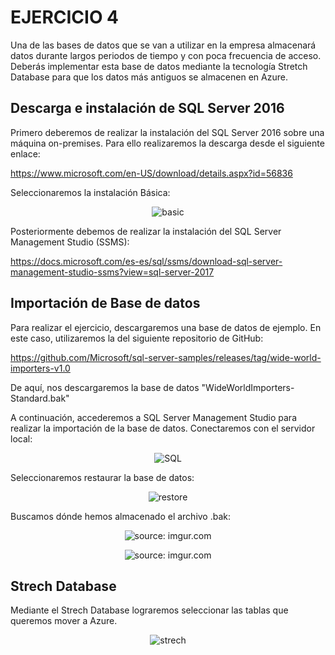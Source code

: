 # EJERCICIO 4

Una de las bases de datos que se van a utilizar en la empresa almacenará datos durante
largos periodos de tiempo y con poca frecuencia de acceso. Deberás implementar esta
base de datos mediante la tecnología Stretch Database para que los datos más
antiguos se almacenen en Azure.

## Descarga e instalación de SQL Server 2016

Primero deberemos de realizar la instalación del SQL Server 2016 sobre una máquina on-premises. Para ello realizaremos la descarga desde el siguiente enlace:

https://www.microsoft.com/en-US/download/details.aspx?id=56836

Seleccionaremos la instalación Básica:

<p align="center">
  <a><img src="https://i.imgur.com/WPUYxjNh.png" title="basic" /></a>
</p>

Posteriormente debemos de realizar la instalación del SQL Server Management Studio (SSMS):

https://docs.microsoft.com/es-es/sql/ssms/download-sql-server-management-studio-ssms?view=sql-server-2017

## Importación de Base de datos

Para realizar el ejercicio, descargaremos una base de datos de ejemplo. En este caso, utilizaremos la del siguiente repositorio de GitHub:

https://github.com/Microsoft/sql-server-samples/releases/tag/wide-world-importers-v1.0

De aquí, nos descargaremos la base de datos "WideWorldImporters-Standard.bak"

A continuación, accederemos a SQL Server Management Studio para realizar la importación de la base de datos. Conectaremos con el servidor local:

<p align="center">
  <a><img src="https://i.imgur.com/zGuUhQ8.png" title="SQL" /></a>
</p>

Seleccionaremos restaurar la base de datos:

<p align="center">
  <a><img src="https://i.imgur.com/reEoOI6.png" title="restore" /></a>
</p>

Buscamos dónde hemos almacenado el archivo .bak:

<p align="center">
  <a><img src="https://i.imgur.com/bEgEH1T.png" title="source: imgur.com" /></a>
</p>

<p align="center">
  <a><img src="https://i.imgur.com/6FQXUr5.png" title="source: imgur.com" /></a>
</p>

## Strech Database

Mediante el Strech Database lograremos seleccionar las tablas que queremos mover a Azure.

<p align="center">
  <a><img src="https://i.imgur.com/RUtcrGR.png" title="strech" /></a>
</p>
